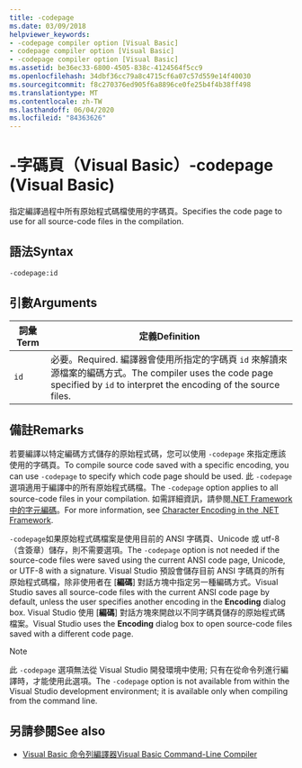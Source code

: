 ```yaml
---
title: -codepage
ms.date: 03/09/2018
helpviewer_keywords:
- -codepage compiler option [Visual Basic]
- codepage compiler option [Visual Basic]
- -codepage compiler option [Visual Basic]
ms.assetid: be36ec33-6800-4505-838c-4124564f5cc9
ms.openlocfilehash: 34dbf36cc79a8c4715cf6a07c57d559e14f40030
ms.sourcegitcommit: f8c270376ed905f6a8896ce0fe25b4f4b38ff498
ms.translationtype: MT
ms.contentlocale: zh-TW
ms.lasthandoff: 06/04/2020
ms.locfileid: "84363626"
---
```

# <a name="-codepage-visual-basic"></a><span data-ttu-id="adb68-102">-字碼頁（Visual Basic）</span><span class="sxs-lookup"><span data-stu-id="adb68-102">-codepage (Visual Basic)</span></span>
<span data-ttu-id="adb68-103">指定編譯過程中所有原始程式碼檔使用的字碼頁。</span><span class="sxs-lookup"><span data-stu-id="adb68-103">Specifies the code page to use for all source-code files in the compilation.</span></span>  
  
## <a name="syntax"></a><span data-ttu-id="adb68-104">語法</span><span class="sxs-lookup"><span data-stu-id="adb68-104">Syntax</span></span>  
  
```console  
-codepage:id  
```  
  
## <a name="arguments"></a><span data-ttu-id="adb68-105">引數</span><span class="sxs-lookup"><span data-stu-id="adb68-105">Arguments</span></span>  
  
|<span data-ttu-id="adb68-106">詞彙</span><span class="sxs-lookup"><span data-stu-id="adb68-106">Term</span></span>|<span data-ttu-id="adb68-107">定義</span><span class="sxs-lookup"><span data-stu-id="adb68-107">Definition</span></span>|  
|---|---|  
|`id`|<span data-ttu-id="adb68-108">必要。</span><span class="sxs-lookup"><span data-stu-id="adb68-108">Required.</span></span> <span data-ttu-id="adb68-109">編譯器會使用所指定的字碼頁 `id` 來解讀來源檔案的編碼方式。</span><span class="sxs-lookup"><span data-stu-id="adb68-109">The compiler uses the code page specified by `id` to interpret the encoding of the source files.</span></span>|  
  
## <a name="remarks"></a><span data-ttu-id="adb68-110">備註</span><span class="sxs-lookup"><span data-stu-id="adb68-110">Remarks</span></span>  
 <span data-ttu-id="adb68-111">若要編譯以特定編碼方式儲存的原始程式碼，您可以使用 `-codepage` 來指定應該使用的字碼頁。</span><span class="sxs-lookup"><span data-stu-id="adb68-111">To compile source code saved with a specific encoding, you can use `-codepage` to specify which code page should be used.</span></span> <span data-ttu-id="adb68-112">此 `-codepage` 選項適用于編譯中的所有原始程式碼檔。</span><span class="sxs-lookup"><span data-stu-id="adb68-112">The `-codepage` option applies to all source-code files in your compilation.</span></span> <span data-ttu-id="adb68-113">如需詳細資訊，請參閱[.NET Framework 中的字元編碼](../../../standard/base-types/character-encoding.md)。</span><span class="sxs-lookup"><span data-stu-id="adb68-113">For more information, see [Character Encoding in the .NET Framework](../../../standard/base-types/character-encoding.md).</span></span>  
  
 <span data-ttu-id="adb68-114">`-codepage`如果原始程式碼檔案是使用目前的 ANSI 字碼頁、Unicode 或 utf-8 （含簽章）儲存，則不需要選項。</span><span class="sxs-lookup"><span data-stu-id="adb68-114">The `-codepage` option is not needed if the source-code files were saved using the current ANSI code page, Unicode, or UTF-8 with a signature.</span></span> <span data-ttu-id="adb68-115">Visual Studio 預設會儲存目前 ANSI 字碼頁的所有原始程式碼檔，除非使用者在 [**編碼**] 對話方塊中指定另一種編碼方式。</span><span class="sxs-lookup"><span data-stu-id="adb68-115">Visual Studio saves all source-code files with the current ANSI code page by default, unless the user specifies another encoding in the **Encoding** dialog box.</span></span> <span data-ttu-id="adb68-116">Visual Studio 使用 [**編碼**] 對話方塊來開啟以不同字碼頁儲存的原始程式碼檔案。</span><span class="sxs-lookup"><span data-stu-id="adb68-116">Visual Studio uses the **Encoding** dialog box to open source-code files saved with a different code page.</span></span>  
  
> [!NOTE]
> <span data-ttu-id="adb68-117">此 `-codepage` 選項無法從 Visual Studio 開發環境中使用; 只有在從命令列進行編譯時，才能使用此選項。</span><span class="sxs-lookup"><span data-stu-id="adb68-117">The `-codepage` option is not available from within the Visual Studio development environment; it is available only when compiling from the command line.</span></span>  
  
## <a name="see-also"></a><span data-ttu-id="adb68-118">另請參閱</span><span class="sxs-lookup"><span data-stu-id="adb68-118">See also</span></span>

- [<span data-ttu-id="adb68-119">Visual Basic 命令列編譯器</span><span class="sxs-lookup"><span data-stu-id="adb68-119">Visual Basic Command-Line Compiler</span></span>](index.md)
